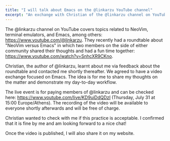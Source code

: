 ```yaml
---
title: "I will talk about Emacs on the @linkarzu YouTube channel"
excerpt: "An exchange with Christian of the @linkarzu channel on YouTube about Emacs and how I use it every day."
---
```


The @linkarzu channel on YouTube covers topics related to NeoVim,
terminal emulators, and Emacs, among others:
<https://www.youtube.com/@linkarzu>. They recently had a roundtable
about "NeoVim versus Emacs" in which two members on the side of either
community shared their thoughts and had a fun time together:
<https://www.youtube.com/watch?v=SnhcXR9CKno>.

Christian, the author of @linkarzu, learnt about me via feedback about
the roundtable and contacted me shortly thereafter. We agreed to have
a video exchange focused on Emacs. The idea is for me to share my
thoughts on the matter and demonstrate my day-to-day workflow.

The live event is for paying members of @linkarzu and can be checked
here: <https://www.youtube.com/live/KD9uiDdQDzI> (Thursday, July 31 at
15:00 Europe/Athens). The recording of the video will be available to
everyone shortly afterwards and will be free of charge.

Christian wanted to check with me if this practice is acceptable. I
confirmed that it is fine by me and am looking forward to a nice chat!

Once the video is published, I will also share it on my website.
